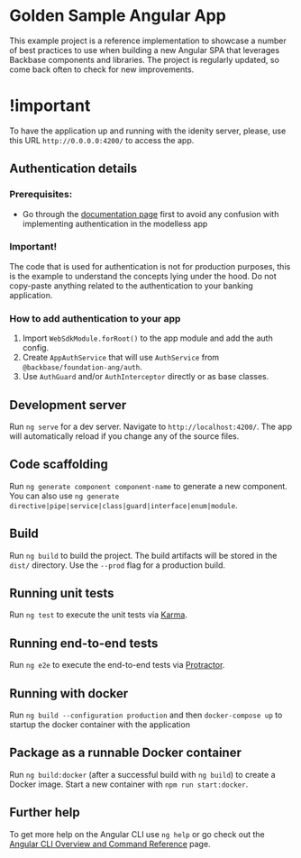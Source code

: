 # Golden Sample Angular App

This example project is a reference implementation to showcase a number of best practices to use when building a new Angular SPA that leverages Backbase components and libraries. The project is regularly updated, so come back often to check for new improvements.

# !important

To have the application up and running with the idenity server, please, use this URL `http://0.0.0.0:4200/` to access the app.

## Authentication details

### Prerequisites:
- Go through the [documentation page](https://community.backbase.com/documentation/foundation_angular/latest/authenticate_users) first to avoid any confusion with implementing authentication in the modelless app 

### Important!

The code that is used for authentication is not for production purposes, this is the example to understand the concepts lying under the hood.
Do not copy-paste anything related to the authentication to your banking application.

### How to add authentication to your app

1. Import `WebSdkModule.forRoot()` to the app module and add the auth config.
2. Create `AppAuthService` that will use `AuthService` from `@backbase/foundation-ang/auth`.
3. Use `AuthGuard` and/or `AuthInterceptor` directly or as base classes.

## Development server

Run `ng serve` for a dev server. Navigate to `http://localhost:4200/`. The app will automatically reload if you change any of the source files.

## Code scaffolding

Run `ng generate component component-name` to generate a new component. You can also use `ng generate directive|pipe|service|class|guard|interface|enum|module`.

## Build

Run `ng build` to build the project. The build artifacts will be stored in the `dist/` directory. Use the `--prod` flag for a production build.

## Running unit tests

Run `ng test` to execute the unit tests via [Karma](https://karma-runner.github.io).

## Running end-to-end tests

Run `ng e2e` to execute the end-to-end tests via [Protractor](http://www.protractortest.org/).

## Running with docker

Run `ng build --configuration production` and then `docker-compose up` to startup the docker container with the application

## Package as a runnable Docker container

Run `ng build:docker` (after a successful build with `ng build`) to create a Docker image. Start a new container with `npm run start:docker`.

## Further help

To get more help on the Angular CLI use `ng help` or go check out the [Angular CLI Overview and Command Reference](https://angular.io/cli) page.
